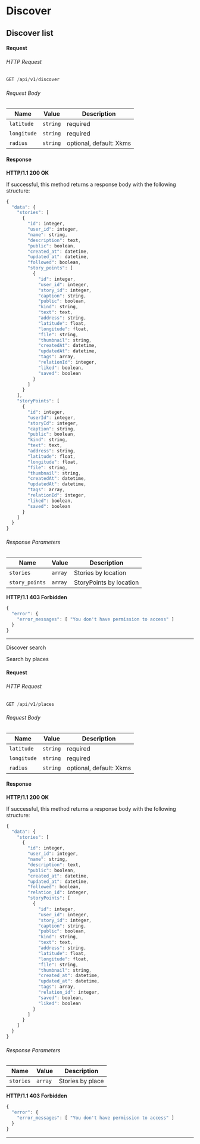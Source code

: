 # Discover

## Discover list

#### Request

###### HTTP Request

```javascript
GET /api/v1/discover
```

###### Request Body

| Name        | Value    | Description             |
| ----------- | -------- | ----------------------- |
| `latitude`  | `string` | required                |
| `longitude` | `string` | required                |
| `radius`    | `string` | optional, default: Xkms |

#### Response

**HTTP/1.1 200 OK**

If successful, this method returns a response body with the following structure:

```javascript
{
  "data": {
    "stories": [
      {
        "id": integer,
        "user_id": integer,
        "name": string,
        "description": text,
        "public": boolean,
        "created_at": datetime,
        "updated_at": datetime,
        "followed": boolean,
        "story_points": [
          {
            "id": integer,
            "user_id": integer,
            "story_id": integer,
            "caption": string,
            "public": boolean,
            "kind": string,
            "text": text,
            "address": string,
            "latitude": float,
            "longitude": float,
            "file": string,
            "thumbnail": string,
            "createdAt": datetime,
            "updatedAt": datetime,
            "tags": array,
            "relationId": integer,
            "liked": boolean,
            "saved": boolean
          }
        ]
      }
    ],
    "storyPoints": [
      {
        "id": integer,
        "userId": integer,
        "storyId": integer,
        "caption": string,
        "public": boolean,
        "kind": string,
        "text": text,
        "address": string,
        "latitude": float,
        "longitude": float,
        "file": string,
        "thumbnail": string,
        "createdAt": datetime,
        "updatedAt": datetime,
        "tags": array,
        "relationId": integer,
        "liked": boolean,
        "saved": boolean
      }
    ]
  }
}
```

###### Response Parameters

| Name          | Value    | Description                       |
| ------------- | -------- | --------------------------------- |
| `stories`     | `array`  | Stories by location               |
| `story_points` | `array`  | StoryPoints by location           |

**HTTP/1.1 403 Forbidden**

```javascript
{
  "error": {
    "error_messages": [ "You don't have permission to access" ]
  }
}
```

---

Discover search

Search by places

#### Request

###### HTTP Request

```javascript
GET /api/v1/places
```

###### Request Body

| Name        | Value    | Description             |
| ----------- | -------- | ----------------------- |
| `latitude`  | `string` | required                |
| `longitude` | `string` | required                |
| `radius`    | `string` | optional, default: Xkms |

#### Response

**HTTP/1.1 200 OK**

If successful, this method returns a response body with the following structure:

```javascript
{
  "data": {
    "stories": [
      {
        "id": integer,
        "user_id": integer,
        "name": string,
        "description": text,
        "public": boolean,
        "created_at": datetime,
        "updated_at": datetime,
        "followed": boolean,
        "relation_id": integer,
        "storyPoints": [
          {
            "id": integer,
            "user_id": integer,
            "story_id": integer,
            "caption": string,
            "public": boolean,
            "kind": string,
            "text": text,
            "address": string,
            "latitude": float,
            "longitude": float,
            "file": string,
            "thumbnail": string,
            "created_at": datetime,
            "updated_at": datetime,
            "tags": array,
            "relation_id": integer,
            "saved": boolean,
            "liked": boolean
          }
        ]
      }
    ]
  }
}
```

###### Response Parameters

| Name          | Value    | Description                    |
| ------------- | -------- | ------------------------------ |
| `stories`     | `array`  | Stories by place               |

**HTTP/1.1 403 Forbidden**

```javascript
{
  "error": {
    "error_messages": [ "You don't have permission to access" ]
  }
}
```

---
